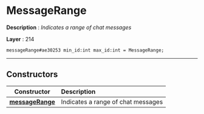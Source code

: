 # MessageRange

**Description** : *Indicates a range of chat messages*

**Layer** : 214

```tl
messageRange#ae30253 min_id:int max_id:int = MessageRange;
```

---

## Constructors

| Constructor | Description |
| :---: | :--- |
| [**messageRange**](constructor/messageRange) | Indicates a range of chat messages |